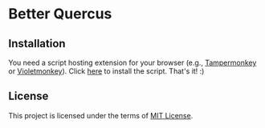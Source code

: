 # Better Quercus

## Installation

You need a script hosting extension for your browser (e.g., [Tampermonkey](https://www.tampermonkey.net/) or [Violetmonkey](https://violentmonkey.github.io/get-it/)). Click [here](https://raw.githubusercontent.com/alanjyu/better-quercus/main/better-quercus.js) to install the script. That's it! :)

## License

This project is licensed under the terms of [MIT License](https://opensource.org/licenses/MIT).
